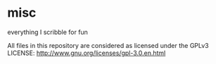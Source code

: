 misc
====

everything I scribble for fun

All files in this repository are considered as licensed under the GPLv3
LICENSE: http://www.gnu.org/licenses/gpl-3.0.en.html
